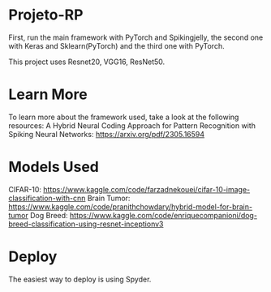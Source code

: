 # Projeto-RP

First, run the main framework with PyTorch and Spikingjelly, the second one with Keras and Sklearn(PyTorch) and the third one with PyTorch.

This project uses Resnet20, VGG16, ResNet50. 

# Learn More
To learn more about the framework used, take a look at the following resources:
A Hybrid Neural Coding Approach for Pattern Recognition with Spiking Neural Networks: https://arxiv.org/pdf/2305.16594

# Models Used
CIFAR-10: https://www.kaggle.com/code/farzadnekouei/cifar-10-image-classification-with-cnn
Brain Tumor: https://www.kaggle.com/code/pranithchowdary/hybrid-model-for-brain-tumor
Dog Breed: https://www.kaggle.com/code/enriquecompanioni/dog-breed-classification-using-resnet-inceptionv3 

# Deploy
The easiest way to deploy is using Spyder. 

